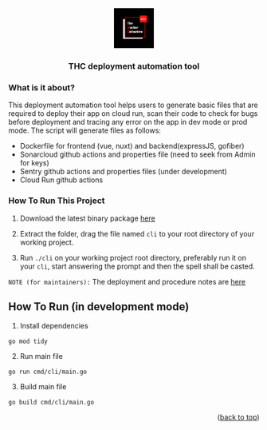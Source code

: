 <div align="center">
  <a href="https://github.com/thcollective">
    <img src="img/thc.png" alt="thc_logo" width="80" height="80">
  </a>
  <h3 align="center">THC deployment automation tool</h3>
</div>

### What is it about?

This deployment automation tool helps users to generate basic files that are required to deploy their app on cloud run, scan their code to check for bugs before deployment and tracing any error on the app in dev mode or prod mode. The script will generate files as follows:

* Dockerfile for frontend (vue, nuxt) and backend(expressJS, gofiber)
* Sonarcloud github actions and properties file (need to seek from Admin for keys)
* Sentry github actions and properties files (under development)
* Cloud Run github actions 

### How To Run This Project

1. Download the latest binary package [here](https://github.com/thcollective/thc-deployment-tool/releases)

2. Extract the folder, drag the file named `cli` to your root directory of your working project.

3. Run `./cli` on your working project root directory, preferably run it on your `cli`, start answering the prompt and then the spell shall be casted. 

`NOTE (for maintainers):` The deployment and procedure notes are [here](https://github.com/thcollective/thc-deployment-tool/blob/main/PROCEDURE.md)


## How To Run (in development mode)

1. Install dependencies
```
go mod tidy
```

2. Run main file
```
go run cmd/cli/main.go
```

3. Build main file
```
go build cmd/cli/main.go
```



<p align="right">(<a href="#top">back to top</a>)</p>



